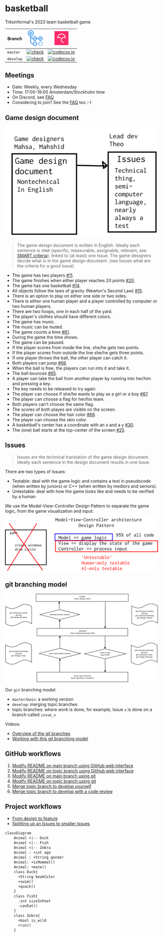# basketball
Trêsinformal's 2023 team basketball game 

Branch      |[![GitHub Actions logo](GitHubActions.png)](https://github.com/tresinformal/basketball/actions)|[![Codecov logo](Codecov.png)](https://www.codecov.io)
------------|-----------------------------------------------------------------------------------------------------|-------------------------------------------------------------------------------------------------------------------------------------------------------
`master`    |[![check](https://github.com/tresinformal/basketball/actions/workflows/check.yml/badge.svg?branch=main)](https://github.com/tresinformal/basketball/actions/workflows/check.yml)   |[![codecov.io](https://codecov.io/github/tresinformal/basketball/coverage.svg?branch=master)](https://codecov.io/github/tresinformal/basketball/branch/master)
`develop`   |[![check](https://github.com/tresinformal/basketball/actions/workflows/check.yml/badge.svg?branch=develop)](https://github.com/tresinformal/basketball/actions/workflows/check.yml)  |[![codecov.io](https://codecov.io/github/tresinformal/basketball/coverage.svg?branch=develop)](https://codecov.io/github/tresinformal/basketball/branch/develop)

## Meetings

 * Date: Weekly, every Wednesday
 * Time: 17:00-19:00 Amsterdam/Stockholm time
 * On Discord, see [FAQ](faq.md)
 * Considering to join? See the [FAQ](faq.md) too :-)

## Game design document

![](design_document_and_issues.png)

> The game design document is written in English.
> Ideally each sentence is `SMAR` (specific, measurable, assignable, relevant,
> see [SMART criteria](https://en.wikipedia.org/wiki/SMART_criteria)),
> linked to (at least) one Issue.
> The game designers decide what is in the game design document.
> (see Issues what are the criteria for a good Issue)

- The game has two players [#11](https://github.com/tresinformal/basketball/issues/11).
- The game finishes when either player reaches 20 points [#20](https://github.com/tresinformal/basketball/issues/23).
- The game has one basketball [#14](https://github.com/tresinformal/basketball/issues/14).
- All objects follow the laws of gravity (Newton's Second Law) [#15](https://github.com/tresinformal/basketball/issues/15).
- There is an option to play on either one side or two sides.
- There is either one human player and a player controlled by computer or two human players.
- There are two hoops, one in each half of the yard. 
- The player's clothes should have different colors. 
- The game has music.
- The music can be muted.
- The game counts a time [#61](https://github.com/tresinformal/basketball/issues/61). 
- During the game the time shows. 
- The game can be paused. 
- If the player scores from inside the line, she/he gets two points. 
- If the player scores from outside the line she/he gets three points.
- If one player throws the ball, the other player can catch it. 
- Both players can jump [#66](https://github.com/tresinformal/basketball/issues/66). 
- When the ball is free, the players can run into it and take it. 
- The ball bounces [#65](https://github.com/tresinformal/basketball/issues/65).
- A player can take the ball from another player by running into her/him and pressing a key.
- The key needs to be released to try again. 
- The player can choose if she/he wants to play as a girl or a boy [#67](https://github.com/tresinformal/basketball/issues/67). 
- The player can choose a flag for her/his team. 
- Both players can't choose the same flag.
- The scores of both playes are visible on the screen.
- The player can choose the hair color [#68](https://github.com/tresinformal/basketball/issues/68). 
- The player can choose the skin color.
- A basketball's center has a coordinate with an x and a y [#30](https://github.com/tresinformal/basketball/issues/30).
- The (one) ball starts at the top-center of the screen [#25](https://github.com/tresinformal/basketball/issues/25).

## Issues

> Issues are the technical translation of the game design document.
> Ideally each sentence in the design document results in one Issue.

There are two types of Issues:

 * Testable: deal with the game logic and 
   contains a test in pseudocode (when written by juniors) or 
   C++ (when written by mediors and seniors).
 * Untestable: deal with how the game looks like
   and needs to be verified by a human

We use the Model-View-Controller Design Pattern to separate the game logic,
from the game visualization and input:

![](mvc.png)

## git branching model

![](git_branches.png)

Our `git` branching model:

 * `master`/`main`: a working version
 * `develop`: merging topic branches
 * topic branches: where work is done,
   for example, Issue `x` is done on 
   a branch called `issue_x`

Videos:

 * [Overview of the git branches](https://youtu.be/trLafZpD1Tg?si=ZliLdIQ8KXDW7xjq)
 * [Working with this git branching model](https://youtu.be/pM520_JLR6w?si=1pvh5uUjXFJPPqGZ)

## GitHub workflows

  1. [Modify README on main branch using GitHub web interface](https://youtu.be/xBH2xZoKof4?si=ohdG6-y8lzarSqIa)
  2. [Modify README on topic branch using GitHub web interface](https://youtu.be/vPyHWsnbXw8?si=XjD6a3WDY44I97Se)
  3. [Modify README on main branch using git](https://youtu.be/A85wZTiCMTc?si=oUyrg_53gVlqEanb)
  4. [Modify README on topic branch using git](https://youtu.be/ZkfjAfu9Wo4?si=myBTkJ179n9fXHrS)
  5. [Merge topic branch to develop yourself](https://youtu.be/1fKdU1m3Uug?si=qox0K-EdZ-tDpcRY)
  6. [Merge topic branch to develop with a code review](https://youtu.be/VexyXysb-BM?si=uCOuqCVuZ_ylsUtI)

## Project workflows

 * [From design to feature](https://youtu.be/f-rzfZtsPKU)
 * [Splitting up an Issues to smaller Issues](https://youtu.be/mhIBXfxVxIU)


```mermaid
classDiagram
    Animal <|-- Duck
    Animal <|-- Fish
    Animal <|-- Zebra
    Animal : +int age
    Animal : +String gender
    Animal: +isMammal()
    Animal: +mate()
    class Duck{
      +String beakColor
      +swim()
      +quack()
    }
    class Fish{
      -int sizeInFeet
      -canEat()
    }
    class Zebra{
      +bool is_wild
      +run()
    }
```

